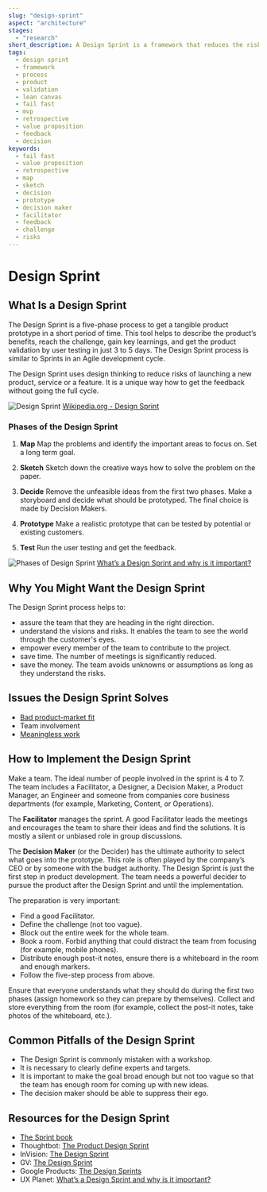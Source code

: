 ```yaml
---
slug: "design-sprint"
aspect: "architecture"
stages:
  - "research"
short_description: A Design Sprint is a framework that reduces the risks associated with product development. It is an intense process done by a small team in just 3 - 5 days.
tags:
  - design sprint
  - framework
  - process
  - product
  - validation
  - lean canvas
  - fail fast
  - mvp
  - retrospective
  - value proposition
  - feedback
  - decision
keywords:
  - fail fast
  - value proposition
  - retrospective
  - map
  - sketch
  - decision
  - prototype
  - decision maker
  - facilitator
  - feedback
  - challenge
  - risks
---
```


# Design Sprint

## What Is a Design Sprint

The Design Sprint is a five-phase process to get a tangible product prototype in a short period of time. This tool helps to describe the product’s benefits, reach the challenge, gain key learnings, and get the product validation by user testing in just 3 to 5 days. The Design Sprint process is similar to Sprints in an Agile development cycle.

The Design Sprint uses design thinking to reduce risks of launching a new product, service or a feature. It is a unique way how to get the feedback without going the full cycle.

![Design Sprint](/files/design_sprint.png)
[Wikipedia.org - Design Sprint](https://en.wikipedia.org/wiki/Design_sprint)

### Phases of the Design Sprint

1. **Map**
   Map the problems and identify the important areas to focus on. Set a long term goal.

2. **Sketch**
   Sketch down the creative ways how to solve the problem on the paper.

3. **Decide**
   Remove the unfeasible ideas from the first two phases. Make a storyboard and decide what should be prototyped. The final choice is made by Decision Makers.

4. **Prototype**
   Make a realistic prototype that can be tested by potential or existing customers.

5. **Test**
   Run the user testing and get the feedback.

![Phases of Design Sprint](/files/design_sprint_phases.jpeg)
[What’s a Design Sprint and why is it important?](https://uxplanet.org/whats-a-design-sprint-and-why-is-it-important-f7b826651e09)

## Why You Might Want the Design Sprint

The Design Sprint process helps to:

- assure the team that they are heading in the right direction.
- understand the visions and risks. It enables the team to see the world through the customer's eyes.
- empower every member of the team to contribute to the project.
- save time. The number of meetings is significantly reduced.
- save the money. The team avoids unknowns or assumptions as long as they understand the risks.

## Issues the Design Sprint Solves

- [Bad product-market fit](/issues/bad-product-market-fit)
- Team involvement
- [Meaningless work](/issues/meaningless-work)

## How to Implement the Design Sprint

Make a team. The ideal number of people involved in the sprint is 4 to 7. The team includes a Facilitator, a Designer, a Decision Maker, a Product Manager, an Engineer and someone from companies core business departments (for example, Marketing, Content, or Operations).

The **Facilitator** manages the sprint. A good Facilitator leads the meetings and encourages the team to share their ideas and find the solutions. It is mostly a silent or unbiased role in group discussions.

The **Decision Maker** (or the Decider) has the ultimate authority to select what goes into the prototype. This role is often played by the company’s CEO or by someone with the budget authority. The Design Sprint is just the first step in product development. The team needs a powerful decider to pursue the product after the Design Sprint and until the implementation.

The preparation is very important:

- Find a good Facilitator.
- Define the challenge (not too vague).
- Block out the entire week for the whole team.
- Book a room. Forbid anything that could distract the team from focusing (for example, mobile phones).
- Distribute enough post-it notes, ensure there is a whiteboard in the room and enough markers.
- Follow the five-step process from above.

Ensure that everyone understands what they should do during the first two phases (assign homework so they can prepare by themselves). Collect and store everything from the room (for example, collect the post-it notes, take photos of the whiteboard, etc.).

## Common Pitfalls of the Design Sprint

- The Design Sprint is commonly mistaken with a workshop.
- It is necessary to clearly define experts and targets.
- It is important to make the goal broad enough but not too vague so that the team has enough room for coming up with new ideas.
- The decision maker should be able to suppress their ego.

## Resources for the Design Sprint

- [The Sprint book](https://www.thesprintbook.com/)
- Thoughtbot: [The Product Design Sprint](https://thoughtbot.com/blog/the-product-design-sprint)
- InVision: [The Design Sprint](https://www.invisionapp.com/design-defined/design-sprint)
- GV: [The Design Sprint](https://www.gv.com/sprint/)
- Google Products: [The Design Sprints](https://designsprintkit.withgoogle.com/introduction/overview)
- UX Planet: [What’s a Design Sprint and why is it important?](https://uxplanet.org/whats-a-design-sprint-and-why-is-it-important-f7b826651e09)
